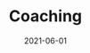 ---
title: Coaching
layout: page.liquid
permalink: "/coaching/"
tags: page
date: 2021-06-01

header: 
    image: /assets/coaching-bg.jpg
sections:
  - template: quote
    title: "»Wir sind alle hier, um mit unseren Gaben zu etwas beizutragen, das größer ist als wir selbst«"
    text: Charles Eisenstein
  - template: text_block
    copytext: |-
        Begleitung ganz nah dran, Stärken wertschätzen, beobachten, was die individuelle Entwicklung behindert, Hindernisse transformieren.
  - template: image
    src: /assets/icons/coaching-icon-big.svg
    blinden_text: Freisinn - überlappende Rechtecke bilden neue Rechtecke, neue Räume
  - template: text_block
    copytext: "Als „Coaches“ und Begleiter stehen wir im Dienst unserer Klienten und zwar auf Augenhöhe. Uns ist es wichtig, das wir Team sind, klar, liebevoll und unbestechlich. Unsere Arbeitsgrundlage bildet die Einsicht, dass wir <br>a) nur erkennen, was uns selbst vertraut ist, und <br>b) wir in einem Organismus des Lebens verbunden sind. 
        <br><br>
        Unsere persönlichen Coachings sind der bewussten und verantwortlichen Erweiterung der jeweils persönlichen Möglichkeiten gewidmet. Du bestimmst, was für Deine jetzige Herausforderung stimmig ist: Einmalige, mehrmalige oder regelmässige Supervision durch eine BegleiterIn. 
        <br>
        Als Methoden bedienen wir uns des gesamten Repertoires was jeder von uns dank eines reichen Erfahrungsspektrums mitbringt."

---